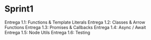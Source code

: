 # Sprint1

Entrega 1.1: Functions & Template Literals
Entrega 1.2: Classes & Arrow Functions
Entrega 1.3: Promises & Callbacks
Entrega 1.4: Async / Await
Entrega 1.5: Node Utils
Entrega 1.6: Testing
